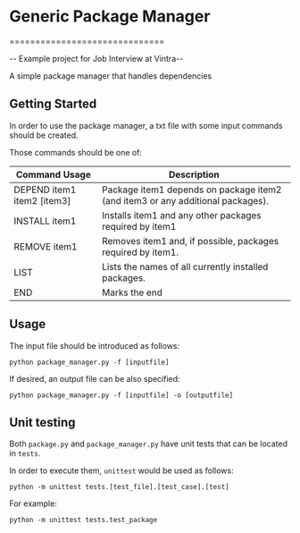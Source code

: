 # Generic Package Manager
==============================

-- Example project for Job Interview at Vintra--

A simple package manager that handles dependencies

Getting Started
------------

In order to use the package manager, a txt file with some input commands should be created.

Those commands should be one of:

| Command Usage               | Description                                                                     |
|-----------------------------|---------------------------------------------------------------------------------|
| DEPEND item1 item2  [item3] | Package item1 depends on package item2 (and  item3 or any additional packages). |
| INSTALL item1               | Installs item1 and any other packages required by item1                         |
| REMOVE item1                | Removes item1 and, if possible, packages required by item1.                     |
| LIST                        | Lists the names of all currently installed packages.                            |
| END                         | Marks the end                                                                   |

Usage
--------

The input file should be introduced as follows:

`python package_manager.py -f [inputfile]`

If desired, an output file can be also specified:

`python package_manager.py -f [inputfile] -o [outputfile]`

Unit testing
--------------

Both `package.py` and `package_manager.py` have unit tests that can be located in `tests`.

In order to execute them, `unittest` would be used as follows:

`python -m unittest tests.[test_file].[test_case].[test]`

For example:

`python -m unittest tests.test_package`

